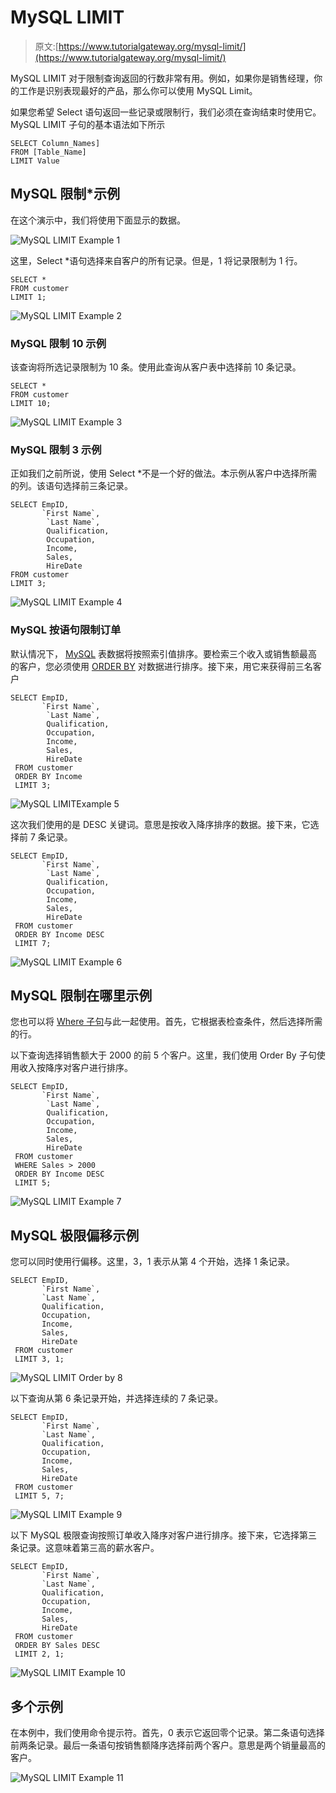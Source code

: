 # MySQL LIMIT

> 原文:[https://www.tutorialgateway.org/mysql-limit/](https://www.tutorialgateway.org/mysql-limit/)

MySQL LIMIT 对于限制查询返回的行数非常有用。例如，如果你是销售经理，你的工作是识别表现最好的产品，那么你可以使用 MySQL Limit。

如果您希望 Select 语句返回一些记录或限制行，我们必须在查询结束时使用它。MySQL LIMIT 子句的基本语法如下所示

```
SELECT Column_Names] 
FROM [Table_Name]
LIMIT Value
```

## MySQL 限制*示例

在这个演示中，我们将使用下面显示的数据。

![MySQL LIMIT Example 1](img/d67a8e1c7b4a987c663880ec7585b7fb.png)

这里，Select *语句选择来自客户的所有记录。但是，1 将记录限制为 1 行。

```
SELECT *
FROM customer
LIMIT 1;
```

![MySQL LIMIT Example 2](img/7e9407224fdc07cb3fedf62e327121fb.png)

### MySQL 限制 10 示例

该查询将所选记录限制为 10 条。使用此查询从客户表中选择前 10 条记录。

```
SELECT *
FROM customer
LIMIT 10;
```

![MySQL LIMIT Example 3](img/d1ef3d6bdc5dd4f974143415581cf445.png)

### MySQL 限制 3 示例

正如我们之前所说，使用 Select *不是一个好的做法。本示例从客户中选择所需的列。该语句选择前三条记录。

```
SELECT EmpID, 
       `First Name`,
        `Last Name`,
        Qualification,
        Occupation,
        Income,
        Sales,
        HireDate
FROM customer
LIMIT 3; 
```

![MySQL LIMIT Example 4](img/bc72fef5dd8bf4e252cb920487ab953c.png)

### MySQL 按语句限制订单

默认情况下， [MySQL](https://www.tutorialgateway.org/mysql-tutorial/) 表数据将按照索引值排序。要检索三个收入或销售额最高的客户，您必须使用 [ORDER BY](https://www.tutorialgateway.org/mysql-order-by/) 对数据进行排序。接下来，用它来获得前三名客户

```
SELECT EmpID, 
       `First Name`,
        `Last Name`,
        Qualification,
        Occupation,
        Income,
        Sales,
        HireDate
 FROM customer
 ORDER BY Income
 LIMIT 3;
```

![MySQL LIMITExample 5](img/361232f1bd82cb1f6363eb3c9421a5da.png)

这次我们使用的是 DESC 关键词。意思是按收入降序排序的数据。接下来，它选择前 7 条记录。

```
SELECT EmpID, 
       `First Name`,
        `Last Name`,
        Qualification,
        Occupation,
        Income,
        Sales,
        HireDate
 FROM customer
 ORDER BY Income DESC
 LIMIT 7;
```

![MySQL LIMIT Example 6](img/c89ece02407fdecc44cc4b238a2153a2.png)

## MySQL 限制在哪里示例

您也可以将 [Where 子句](https://www.tutorialgateway.org/mysql-where-clause/)与此一起使用。首先，它根据表检查条件，然后选择所需的行。

以下查询选择销售额大于 2000 的前 5 个客户。这里，我们使用 Order By 子句使用收入按降序对客户进行排序。

```
SELECT EmpID, 
       `First Name`,
        `Last Name`,
        Qualification,
        Occupation,
        Income,
        Sales,
        HireDate
 FROM customer
 WHERE Sales > 2000
 ORDER BY Income DESC
 LIMIT 5;
```

![MySQL LIMIT Example 7](img/713f2633a9958416ed01fd93ea770c9b.png)

## MySQL 极限偏移示例

您可以同时使用行偏移。这里，3，1 表示从第 4 个开始，选择 1 条记录。

```
SELECT EmpID, 
       `First Name`,
       `Last Name`,
       Qualification,
       Occupation,
       Income,
       Sales,
       HireDate
 FROM customer
 LIMIT 3, 1;
```

![MySQL LIMIT Order by 8](img/3e4233a7b21e2f46fb8fe3b6acbf05c3.png)

以下查询从第 6 条记录开始，并选择连续的 7 条记录。

```
SELECT EmpID, 
       `First Name`,
       `Last Name`,
       Qualification,
       Occupation,
       Income,
       Sales,
       HireDate
 FROM customer
 LIMIT 5, 7;
```

![MySQL LIMIT Example 9](img/2a70abe2b1f8bb12b278a5349fe44181.png)

以下 MySQL 极限查询按照订单收入降序对客户进行排序。接下来，它选择第三条记录。这意味着第三高的薪水客户。

```
SELECT EmpID, 
       `First Name`,
       `Last Name`,
       Qualification,
       Occupation,
       Income,
       Sales,
       HireDate
 FROM customer
 ORDER BY Sales DESC
 LIMIT 2, 1;
```

![MySQL LIMIT Example 10](img/c8b89841102bcde5141a971763b650d0.png)

## 多个示例

在本例中，我们使用命令提示符。首先，0 表示它返回零个记录。第二条语句选择前两条记录。最后一条语句按销售额降序选择前两个客户。意思是两个销量最高的客户。

![MySQL LIMIT Example 11](img/28321b9457d073c22902e982cff6c18a.png)